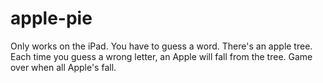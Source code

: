 # apple-pie

Only works on the iPad. You have to guess a word. There's an apple tree. Each time you guess a wrong letter, an Apple will fall from the tree. Game over when all Apple's fall. 
